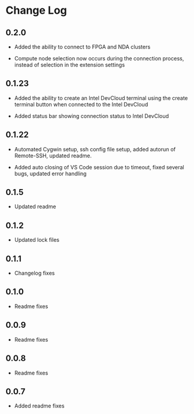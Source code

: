 # Change Log

## 0.2.0

- Added the ability to connect to FPGA and NDA clusters

- Compute node selection now occurs during the connection process, instead of selection in the extension settings

## 0.1.23

- Added the ability to create an Intel DevCloud terminal using the create terminal button when connected to the Intel DevCloud

- Added status bar showing connection status to Intel DevCloud

## 0.1.22

- Automated Cygwin setup, ssh config file setup, added autorun of Remote-SSH, updated readme. 

- Added auto closing of VS Code session due to timeout, fixed several bugs, updated error handling

## 0.1.5

- Updated readme

## 0.1.2

- Updated lock files

## 0.1.1

- Changelog fixes

## 0.1.0

- Readme fixes

## 0.0.9

- Readme fixes

## 0.0.8

- Readme fixes

## 0.0.7

- Added readme fixes

